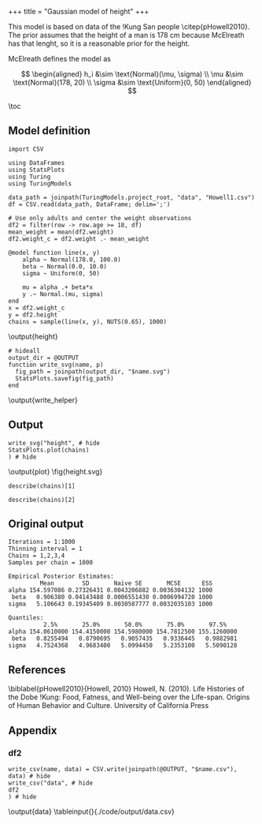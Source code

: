 +++
title = "Gaussian model of height"
+++

This model is based on data of the !Kung San people \citep{pHowell2010}.
The prior assumes that the height of a man is 178 cm because McElreath has that lenght, so it is a reasonable prior for the height.

McElreath defines the model as

$$
\begin{aligned}
  h_i &\sim \text{Normal}(\mu, \sigma) \\
  \mu &\sim \text{Normal}(178, 20) \\
  \sigma &\sim \text{Uniform}(0, 50)
\end{aligned}
$$

\toc

## Model definition

```julia:height
import CSV

using DataFrames
using StatsPlots
using Turing
using TuringModels

data_path = joinpath(TuringModels.project_root, "data", "Howell1.csv")
df = CSV.read(data_path, DataFrame; delim=';')

# Use only adults and center the weight observations
df2 = filter(row -> row.age >= 18, df)
mean_weight = mean(df2.weight)
df2.weight_c = df2.weight .- mean_weight

@model function line(x, y)
    alpha ~ Normal(178.0, 100.0)
    beta ~ Normal(0.0, 10.0)
    sigma ~ Uniform(0, 50)

    mu = alpha .+ beta*x
    y .~ Normal.(mu, sigma)
end
x = df2.weight_c
y = df2.height
chains = sample(line(x, y), NUTS(0.65), 1000)
```
\output{height}

```julia:write_helper
# hideall
output_dir = @OUTPUT 
function write_svg(name, p) 
  fig_path = joinpath(output_dir, "$name.svg")
  StatsPlots.savefig(fig_path)
end
```
\output{write_helper}

## Output

```julia:plot
write_svg("height", # hide
StatsPlots.plot(chains)
) # hide
```
\output{plot}
\fig{height.svg}

```!
describe(chains)[1] 
```

```!
describe(chains)[2]
```

## Original output

```
Iterations = 1:1000
Thinning interval = 1
Chains = 1,2,3,4
Samples per chain = 1000

Empirical Posterior Estimates:
         Mean        SD       Naive SE       MCSE      ESS
alpha 154.597086 0.27326431 0.0043206882 0.0036304132 1000
 beta   0.906380 0.04143488 0.0006551430 0.0006994720 1000
sigma   5.106643 0.19345409 0.0030587777 0.0032035103 1000

Quantiles:
          2.5%       25.0%       50.0%       75.0%       97.5%
alpha 154.0610000 154.4150000 154.5980000 154.7812500 155.1260000
 beta   0.8255494   0.8790695   0.9057435   0.9336445   0.9882981
sigma   4.7524368   4.9683400   5.0994450   5.2353100   5.5090128
```

## References
\biblabel{pHowell2010}{Howell, 2010}
Howell, N. (2010).
Life Histories of the Dobe !Kung: Food, Fatness, and Well-being over the Life-span.
Origins of Human Behavior and Culture. 
University of California Press

## Appendix
### df2
```julia:data
write_csv(name, data) = CSV.write(joinpath(@OUTPUT, "$name.csv"), data) # hide
write_csv("data", # hide
df2
) # hide
```
\output{data}
\tableinput{}{./code/output/data.csv}

